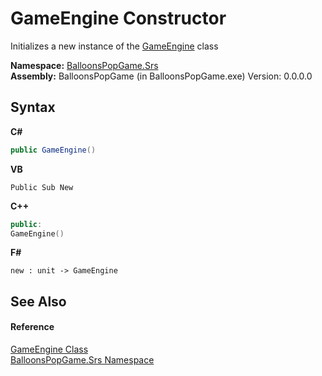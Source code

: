 # GameEngine Constructor 
 

Initializes a new instance of the <a href="ece93752-6d51-f1de-10f1-f5c57e3d2e3c">GameEngine</a> class

**Namespace:**&nbsp;<a href="91663172-1e3f-dfb1-4d28-1fd208d50726">BalloonsPopGame.Srs</a><br />**Assembly:**&nbsp;BalloonsPopGame (in BalloonsPopGame.exe) Version: 0.0.0.0

## Syntax

**C#**<br />
``` C#
public GameEngine()
```

**VB**<br />
``` VB
Public Sub New
```

**C++**<br />
``` C++
public:
GameEngine()
```

**F#**<br />
``` F#
new : unit -> GameEngine
```


## See Also


#### Reference
<a href="ece93752-6d51-f1de-10f1-f5c57e3d2e3c">GameEngine Class</a><br /><a href="91663172-1e3f-dfb1-4d28-1fd208d50726">BalloonsPopGame.Srs Namespace</a><br />